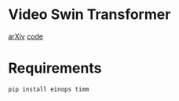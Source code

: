 # Video Swin Transformer

[arXiv](https://arxiv.org/abs/2106.13230) [code](https://github.com/SwinTransformer/Video-Swin-Transformer)

# Requirements

`pip install einops timm`
